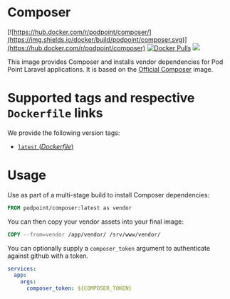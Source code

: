 Composer
=====================
[![https://hub.docker.com/r/podpoint/composer/](https://img.shields.io/docker/build/podpoint/composer.svg)](https://hub.docker.com/r/podpoint/composer)
[![Docker Pulls](https://img.shields.io/docker/pulls/podpoint/composer.svg?maxAge=2592000)](https://hub.docker.com/r/podpoint/composer)
[![](https://img.shields.io/microbadger/image-size/podpoint/composer.svg?style=flat)](https://microbadger.com/images/podpoint/composer)

This image provides Composer and installs vendor dependencies for Pod Point Laravel applications.
It is based on the [Official Composer](https://hub.docker.com/_/composer) image.

# Supported tags and respective `Dockerfile` links

We provide the following version tags:

* [`latest` (*Dockerfile*)](https://github.com/Pod-Point/docker-composer/blob/master/Dockerfile)

# Usage

Use as part of a multi-stage build to install Composer dependencies:

```Dockerfile
FROM podpoint/composer:latest as vendor
```

You can then copy your vendor assets into your final image:

```Dockerfile
COPY --from=vendor /app/vendor/ /srv/www/vendor/
```

You can optionally supply a `composer_token` argument to authenticate against github with a token.

```yaml
services:
  app:
    args:
      composer_token: ${COMPOSER_TOKEN}
```
